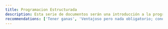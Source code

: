 ```yaml
---
title: Programacion Estructurada
description: Esta serie de documentos serán una introducción a la programación en general. Se abarcarán conceptos básicos
recommendations: ['Tener ganas', 'Ventajoso pero nada obligatorio; conocimientos de algebra']
---
```


